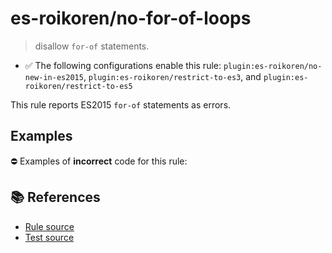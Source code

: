 # es-roikoren/no-for-of-loops
> disallow `for-of` statements.

- ✅ The following configurations enable this rule: `plugin:es-roikoren/no-new-in-es2015`, `plugin:es-roikoren/restrict-to-es3`, and `plugin:es-roikoren/restrict-to-es5`

This rule reports ES2015 `for-of` statements as errors.

## Examples

⛔ Examples of **incorrect** code for this rule:

<eslint-playground type="bad" code="/*eslint es-roikoren/no-for-of-loops: error */
for (var a of b) {}
for (let a of b) {}
for (a of b) {}
" />

## 📚 References

- [Rule source](https://github.com/roikoren755/eslint-plugin-es/blob/v0.0.1/src/rules/no-for-of-loops.ts)
- [Test source](https://github.com/roikoren755/eslint-plugin-es/blob/v0.0.1/tests/src/rules/no-for-of-loops.ts)
